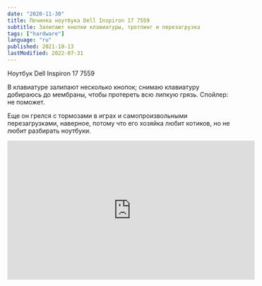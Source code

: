 ```yaml
---
date: "2020-11-30"
title: Починка ноутбука Dell Inspiron 17 7559
subtitle: Залипают кнопки клавиатуры, тротлинг и перезагрузка
tags: ["hardware"]
language: "ru"
published: 2021-10-13
lastModified: 2022-07-31
---
```


Ноутбук Dell Inspiron 17 7559

В клавиатуре залипают несколько кнопок; снимаю клавиатуру добираюсь до мембраны, чтобы протереть всю липкую грязь. Спойлер: не поможет.

Еще он грелся с тормозами в играх и самопроизвольными перезагрузками, наверное, потому что его хозяйка любит котиков, но не любит разбирать ноутбуки.

<iframe width="560" height="315" src="https://www.youtube-nocookie.com/embed/MULLtkhHS9o" frameborder="0" allow="accelerometer; autoplay; clipboard-write; encrypted-media; gyroscope; picture-in-picture" allowfullscreen></iframe>
